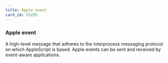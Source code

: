 ```yaml
---
title: Apple event
card_id: 55295
---
```


### Apple event

A high-level message that adheres to the interprocess messaging protocol on which AppleScript is based. Apple events can be sent and received by event-aware applications.